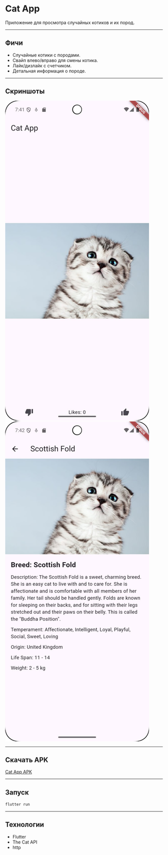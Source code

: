# Cat App

Приложение для просмотра случайных котиков и их пород.

---

## Фичи

- Случайные котики с породами.
- Свайп влево/вправо для смены котика.
- Лайк/дизлайк с счетчиком.
- Детальная информация о породе.

---

## Скриншоты

![Главный экран](./photo_2025-03-20_22-43-19.jpg)  
![Экран деталей](./photo_2025-03-20_22-43-1.jpg)

---

## Скачать APK

[Cat App APK](./app-release.apk)

---

## Запуск
   ```bash
   flutter run
   ```

---

## Технологии

- Flutter
- The Cat API
- http
